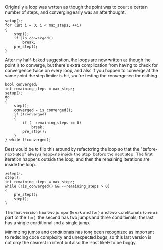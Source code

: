 Originally a loop was written as though the point was to count a certain
number of steps, and converging early was an afterthought.
```
setup();
for (int i = 0; i < max_steps; ++i)
{
    step();
    if (is_converged())
        break;
    pre_step();
}
```

After my half-baked suggestion, the loops are now written as though the point
is to converge, but there's extra complication from having to check for
convergence twice on every loop, and also if you happen to converge at the same
point the step limiter is hit, you're testing the convergence for nothing.
```
bool converged;
int remaining_steps = max_steps;
setup();
do
{
    step();
    converged = is_converged();
    if (!converged)
    {
        if (--remaining_steps == 0)
            break;
        pre_step();
    }
} while (!converged);
```

Best would be to flip this around by refactoring the loop so that the
"before-next-step" always happens inside the step, before the next step. The
first iteration happens outside the loop, and then the remaining iterations are
inside the loop.
```
setup();
step();
int remaining_steps = max_steps;
while (!is_converged() && --remaining_steps > 0)
{
    pre_step();
    step();
}
```

The first version has two jumps (`break` and `for`) and two conditonals (one as
part of the `for`); the second has two jumps and three conditionals; the last
has a single conditional and a single jump.

Minimizing jumps and conditionals has long been recognized as important to
reducing code complexity and unexpected bugs, so this last version is not only
the clearest in intent but also the least likely to be buggy.
